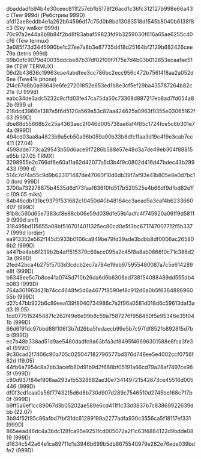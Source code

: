 dbaddadfb94b4e30ceec811f257ebfb5178f26acd1c36fc312127b998e66a43c (Tew 999d)
 (Ребстрим 999D)
afd12ae8eddb4e1a262b64596d17c75d0b9bd13083518d1545b8040b6138f8c3 (Sky walker 999d)
70c97a2e44a8b8b84f2bd8f83abaf59823fd9b3259030f616a65ae6255c40cf6 (Tew termux)
3e085f73d3445990be1c27ee7a8b3e87735d418d25164bf2129b682426cee79a (tetris 999d)
69b0dfc9079d40035ddcbe87b37df02f09f7f75e7d4b03b012853ecaafae519e (TEW TERMUX)
06d2b43636c19963eae4abdfee3cc786bc2ecc956c472b756f4f8aa2a052d6ee (Tew41k phone)
2f4c67d8b0a93649e6fe27201852e653ed1b8e3cf5ef29ba435787264b82c21e (U 999d)
eabc34de3adc5232c9cffd03fe47ca75da50c73368d887217eb8ad7fd054a82b (999 u)
218dcd3960e1387e5f6d5120a569a53c82aa424625a0963f9355e03065162f63 (999D)
dbe88d55668b2c25a4363aec2f046d005738ae6af4f85c1724fce5c6b301e74a (999D)
494cd03aa8a4823b9a5cb50a96b059a90b33b8dfc1faa3d19c419e3cab7cc411 (27.04)
4598dde773ca29543b50d6ace9f7286b588e57e48d3a7de49eb304f88815e65b (27.05 TRMX)
3298955e2c766df6e60a11a62d42077a5d3b4f9c0802d416d47bdec43b299433 (999 d)
514c7d74a55c9d9b623171487de47060f18d6db39f7af93e41b805e8e0d7bc10 (lord 999D)
3700a732278875b4535d6d173faaf63610fd517b520525e4b66df9dfbd82e1fc (09.05 miks)
84b46cdb131bc9379f531682c10450d40b48164cc3aead5a3eaf4b6233660407 (999D)
81b8c560d65e7383cf8e88cb06e59d039dfe59b1adfc4f745920a06ff9d58119 (999d snif)
318495bd115655a08bf5167014011325ec80cd0e5f3bc671747007712f5b3377 (999d lordjer)
ea913352e562f145d5933b0106ca949be79fd39ade3bdbb8df0006ac265806b2 (999D)
a447be4ab6f239b2b4aff515379c69acc095a2c45f8a8ab0866f0c71c388d23a (999D)
2fed42bca4b275f5703d3cdcb2ec7a784e19eb975955480087a7c5e614289e8f (999D)
b6348ee5c7b8ce41a0745d710b26da6d6b6306ed738154088489dd555db4b083 (999D)
764a301963d21b74cc4648fe5d6a4677f8590ef8c912d6a0b5f636488696055b (999D)
d27c47bb922b6c89eea139f8040734986c7e2f96a0581d018d6c59613daf3ad3 (9.05)
1cd077515245487fc262f49e6e99b8c59a7587276f958450f5e95346e35f041b (999D)
66d6f91dc97bbd88f106f3b7d26ba5fedaecb99e5b7c97fdf852fb892815d7bb (999D)
ec7b48b338ad51d9ae5480dadfc9a63bfa3cf8495f46696301588e8fca3fe3a1 (999D)
9c30cad2f7406c90a705c025047182796577bd376d746ee5e4002ccf0756f82d (19.05)
44fb6a7954c8a2bb3acefb80d91b9d2f688bf05191a66cd79a28af7497ce965f (999D)
c80d937f84ef908aa293afb5328682ae30e734149721542673ce45516d005446 (999D)
df0f3cd1caa0a56f7743215d6d8b730d907d289c7546510d2745be168c717b0f (999D)
b9ff5a6ef1cc89067d3b05202ae589e6cd411f1c33d3837b7c83869922639dbb (22.07)
3b94f52f85c86afbd7fbf31dc61289199a2277adfa930c3556ca5f18117ef331 (999D)
865eead46dc4a3bdc128fca95e9251fcd005072a2f1c63f4884122d9bdde0819 (999D)
d1834c542a64e1ca89711d1a3946b699b5db8675540979e282e76ede039bdfe2 (999D)
